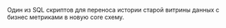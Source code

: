 Один из SQL скриптов для переноса истории старой витрины данных с бизнес метриками в новую core схему.
